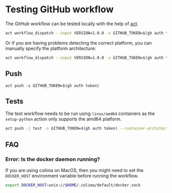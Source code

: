 # Testing GitHub workflow

The GitHub workflow can be tested locally with the help of [act](https://github.com/nektos/act).

```sh
act workflow_dispatch --input VERSION=1.0.0 -s GITHUB_TOKEN=$(gh auth token)
```

Or if you are having problems detecting the correct platform, you can manually specify the platform architecture:

```sh
act workflow_dispatch --input VERSION=1.0.0 -s GITHUB_TOKEN=$(gh auth token) --container-architecture linux/arm64
```

## Push

```
act push -s GITHUB_TOKEN=$(gh auth token)
```

## Tests

The test workflow needs to be run using `linux/amd64` containers as the `setup-python` action only supports the amd64 platform.

```sh
act push -j test -s GITHUB_TOKEN=$(gh auth token) --container-architecture linux/amd64 --secret-file .env
```

## FAQ

### Error: Is the docker daemon running?

If you are using colima on MacOS, then you might need to set the `DOCKER_HOST` environment variable before running the workflow.

```sh
export DOCKER_HOST=unix://$HOME/.colima/default/docker.sock
```
